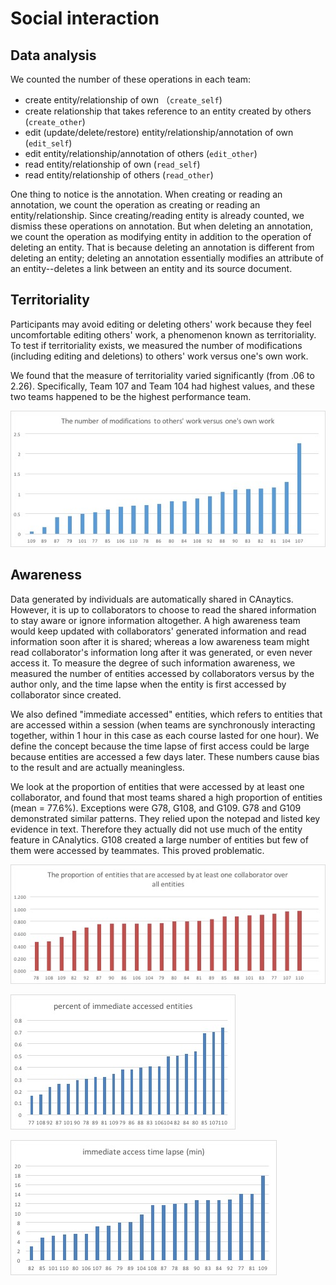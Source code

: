 # Social interaction

## Data analysis

We counted the number of these operations in each team:

- create entity/relationship of own （`create_self`)
- create relationship that takes reference to an entity created by others (`create_other`)
- edit (update/delete/restore) entity/relationship/annotation of own (`edit_self`)
- edit entity/relationship/annotation of others (`edit_other`)
- read entity/relationship of own (`read_self`)
- read entity/relationship of others (`read_other`)

One thing to notice is the annotation. When creating or reading an annotation, we count the operation as creating or reading an entity/relationship. Since creating/reading entity is already counted, we dismiss these operations on annotation. But when deleting an annotation, we count the operation as modifying entity in addition to the operation of deleting an entity. That is because deleting an annotation is different from deleting an entity; deleting an annotation essentially modifies an attribute of an entity--deletes a link between an entity and its source document.

## Territoriality


Participants may avoid editing or deleting others' work because they feel uncomfortable editing others' work, a phenomenon known as territoriality. To test if territoriality exists, we measured the number of modifications (including editing and deletions) to others' work versus one's own work.

<!-- data: ./territoriality.xlsx -->

We found that the measure of territoriality varied significantly (from .06 to 2.26). Specifically, Team 107 and Team 104 had highest values, and these two teams happened to be the highest performance team.

![The number of modifications to others' work versus one's own work](territoriality.jpg)


## Awareness

Data generated by individuals are automatically shared in CAnaytics. However, it is up to collaborators to choose to read the shared information to stay aware or ignore information altogether. A high awareness team would keep updated with collaborators' generated information and read information soon after it is shared; whereas a low awareness team might read collaborator's information long after it was generated, or even never access it. To measure the degree of such information awareness, we measured the number of entities accessed by collaborators versus by the author only, and the time lapse when the entity is first accessed by collaborator since created.


We also defined "immediate accessed" entities, which refers to entities that are accessed within a session (when teams are synchronously interacting together, within 1 hour in this case as each course lasted for one hour). We define the concept because the time lapse of first access could be large because entities are accessed a few days later. These numbers cause bias to the result and are actually meaningless.

<!-- data: ./entity_access_state.xlsx -->
<!-- the formula to calculate immediate access time lapse is -->
<!-- =IF(OR(G2>3600, ISBLANK(G2)), "", G2/60) -->
<!-- where G2 is the general access time -->

We look at the proportion of entities that were accessed by at least one collaborator, and found that most teams shared a high proportion of entities (mean = 77.6%). Exceptions were G78, G108, and G109. G78 and G109 demonstrated similar patterns. They relied upon the notepad and listed key evidence in text. Therefore they actually did not use much of the entity feature in CAnalytics. G108 created a large number of entities but few of them were accessed by teammates. This proved problematic.

![Entities accessed by at least one collaborator](./entities_accessed_by_2.jpg)

![Entities immediately accessed by at least one collaborator](./entities_immediately_accessed_by_2.jpg)

![Immediate access time lapse](./immediate_access_time_lapse.jpg)
